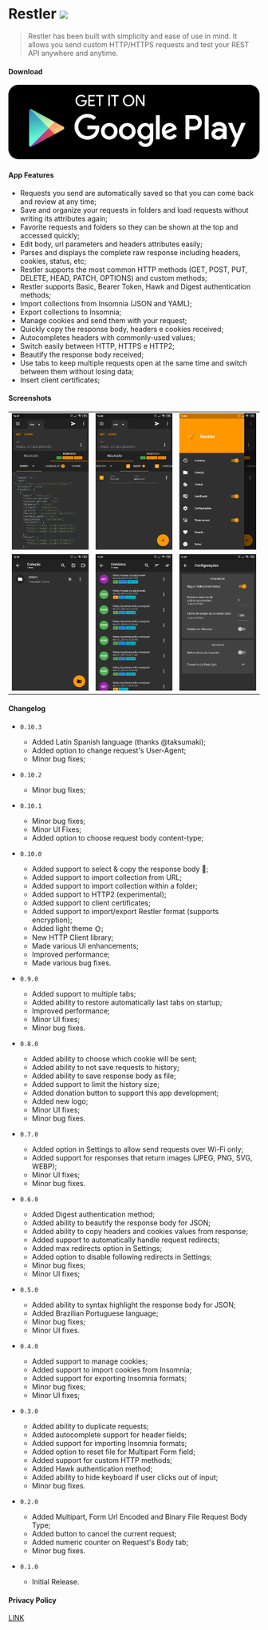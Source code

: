 # Restler ![](https://img.shields.io/badge/version-0.10.3-green.svg)

> Restler has been built with simplicity and ease of use in mind. It allows you send custom HTTP/HTTPS requests and test your REST API anywhere and anytime.

#### Download

[![](img/google-play.png)](https://play.google.com/store/apps/details?id=br.tiagohm.restler)

#### App Features

 * Requests you send are automatically saved so that you can come back and review at any time;
 * Save and organize your requests in folders and load requests without writing its attributes again;
 * Favorite requests and folders so they can be shown at the top and accessed quickly;
 * Edit body, url parameters and headers attributes easily;
 * Parses and displays the complete raw response including headers, cookies, status, etc;
 * Restler supports the most common HTTP methods (GET, POST, PUT, DELETE, HEAD, PATCH, OPTIONS) and custom methods;
 * Restler supports Basic, Bearer Token, Hawk and Digest authentication methods;
 * Import collections from Insomnia (JSON and YAML);
 * Export collections to Insomnia;
 * Manage cookies and send them with your request;
 * Quickly copy the response body, headers e cookies received;
 * Autocompletes headers with commonly-used values;
 * Switch easily between HTTP, HTTPS e HTTP2;
 * Beautify the response body received;
 * Use tabs to keep multiple requests open at the same time and switch between them without losing data;
 * Insert client certificates;

#### Screenshots

|                 |                 |                 |
| --------------- | --------------- | --------------- |
| ![](img/01.png) | ![](img/02.png) | ![](img/03.png) |
| ![](img/04.png) | ![](img/05.png) | ![](img/06.png) |

#### Changelog

* `0.10.3`
  * Added Latin Spanish language (thanks @taksumaki);
  * Added option to change request's User-Agent;
  * Minor bug fixes;

* `0.10.2`
  * Minor bug fixes;

* `0.10.1`
  * Minor bug fixes;
  * Minor UI Fixes;
  * Added option to choose request body content-type;

* `0.10.0`
  * Added support to select & copy the response body 🎉;
  * Added support to import collection from URL;
  * Added support to import collection within a folder;
  * Added support to HTTP2 (experimental);
  * Added support to client certificates;
  * Added support to import/export Restler format (supports encryption);
  * Added light theme 🌞;
  * New HTTP Client library;
  * Made various UI enhancements;
  * Improved performance;
  * Made various bug fixes.

* `0.9.0`
  * Added support to multiple tabs;
  * Added ability to restore automatically last tabs on startup;
  * Improved performance;
  * Minor UI fixes;
  * Minor bug fixes.

* `0.8.0`
  * Added ability to choose which cookie will be sent;
  * Added ability to not save requests to history;
  * Added ability to save response body as file;
  * Added support to limit the history size;
  * Added donation button to support this app development;
  * Added new logo;
  * Minor UI fixes;
  * Minor bug fixes.

* `0.7.0`
  * Added option in Settings to allow send requests over Wi-Fi only;
  * Added support for responses that return images (JPEG, PNG, SVG, WEBP);
  * Minor UI fixes;
  * Minor bug fixes.

* `0.6.0`
  * Added Digest authentication method;
  * Added ability to beautify the response body for JSON;
  * Added ability to copy headers and cookies values from response;
  * Added support to automatically handle request redirects;
  * Added max redirects option in Settings;
  * Added option to disable following redirects in Settings;
  * Minor bug fixes;
  * Minor UI fixes;

* `0.5.0`
  * Added ability to syntax highlight the response body for JSON;
  * Added Brazilian Portuguese language;
  * Minor bug fixes;
  * Minor UI fixes.

* `0.4.0`
  - Added support to manage cookies;
  - Added support to import cookies from Insomnia;
  - Added support for exporting Insomnia formats;
  - Minor bug fixes;
  - Minor UI fixes;

* `0.3.0`
  - Added ability to duplicate requests;
  - Added autocomplete support for header fields;
  - Added support for importing Insomnia formats;
  - Added option to reset file for Multipart Form field;
  - Added support for custom HTTP methods;
  - Added Hawk authentication method;
  - Added ability to hide keyboard if user clicks out of input;
  - Minor bug fixes.

* `0.2.0`
  - Added Multipart, Form Url Encoded and Binary File Request Body Type;
  - Added button to cancel the current request;
  - Added numeric counter on Request's Body tab;
  - Minor bug fixes.

* `0.1.0`
  * Initial Release.

#### Privacy Policy

[LINK](http://restler.tiagohm.xyz/privacy-policy.html)
